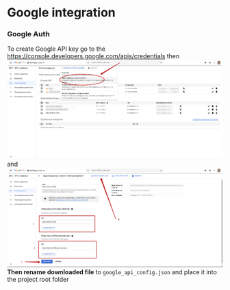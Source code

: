 # Google integration
### Google Auth
To create Google API key go to the https://console.developers.google.com/apis/credentials then
![img_2.png](img_2.png) and ![img_1.png](img_1.png)
**Then rename downloaded file** to `google_api_config.json` and place it into the project root folder
